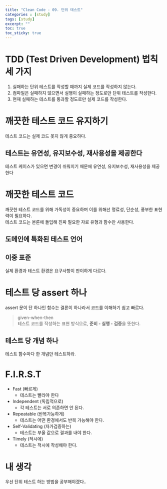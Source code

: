 ```yaml
---
title: "Clean Code - 09. 단위 테스트"
categories : [study]
tags: [study]
excerpt: ""
toc: true
toc_sticky: true
---
```


# TDD (Test Driven Development) 법칙 세 가지

1. 실패하는 단위 테스트를 작성할 때까지 실제 코드를 작성하지 않는다.
2. 컴파일은 실패하지 않으면서 실행이 실패하는 정도로만 단위 테스트를 작성한다.
3. 현재 실패하는 테스트를 통과할 정도로만 실제 코드를 작성한다.


# 깨끗한 테스트 코드 유지하기

테스트 코드는 실제 코드 못지 않게 중요하다.   

## 테스트는 유연성, 유지보수성, 재사용성을 제공한다

테스트 케이스가 있으면 변경이 쉬워지기 때문에 유연성, 유지보수성, 재사용성을 제공한다   


# 깨끗한 테스트 코드

깨끗한 테스트 코드를 위해 가독성이 중요하며 이를 위해선 명료성, 단순성, 풍부한 표현력이 필요하다.   
테스트 코드는 본론에 돌입해 진짜 필요한 자료 유형과 함수만 사용한다.   

## 도메인에 특화된 테스트 언어

## 이중 표준

실제 환경과 테스트 환경은 요구사항이 판이하게 다르다.   


# 테스트 당 assert 하나

assert 문이 단 하나인 함수는 결론이 하나라서 코드를 이해하기 쉽고 빠르다.   

> given-when-then   
테스트 코드를 작성하는 표현 방식으로, **준비 - 실행 - 검증**을 뜻한다.   

## 테스트 당 개념 하나

테스트 함수마다 한 개념만 테스트하라.   


# F.I.R.S.T

- Fast (빠르게) 
  - 테스트는 빨라야 한다
- Independent (독립적으로)
  - 각 테스트는 서로 의존하면 안 된다.
- Repeatable (반복가능하게)
  - 테스트는 어떤 환경에서도 반복 가능해야 한다.
- Self-Validating (자가검증하는)
  - 테스트는 부울 값으로 결과를 내야 한다.
- Timely (적시에)
  - 테스트는 적시에 작성해야 한다.


# 내 생각

우선 단위 테스트 하는 방법을 공부해야겠다..